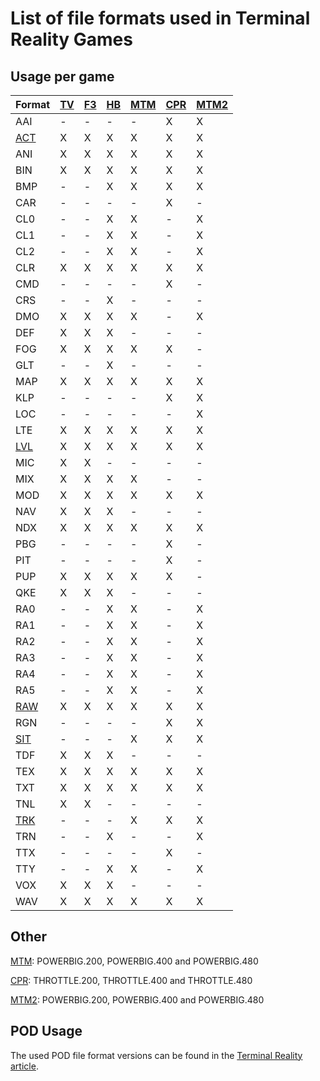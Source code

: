 # List of file formats used in Terminal Reality Games

## Usage per game

| Format | [TV](TerminalVelocity.md) | [F3](Fury3.md) | [HB](Hellbender.md) | [MTM](MTM1.md) | [CPR](CartPrecisionRacing.md) | [MTM2](MTM2.md) |
|-----|---|---|---|---|---|---|
| AAI | - | - | - | - | X | X |
| [ACT](ActFormatReference.md) | X | X | X | X | X | X |
| ANI | X | X | X | X | X | X |
| BIN | X | X | X | X | X | X |
| BMP | - | - | X | X | X | X |
| CAR | - | - | - | - | X | - |
| CL0 | - | - | X | X | - | X |
| CL1 | - | - | X | X | - | X |
| CL2 | - | - | X | X | - | X |
| CLR | X | X | X | X | X | X |
| CMD | - | - | - | - | X | - |
| CRS | - | - | X | - | - | - |
| DMO | X | X | X | X | - | X |
| DEF | X | X | X | - | - | - |
| FOG | X | X | X | X | X | - |
| GLT | - | - | X | - | - | - |
| MAP | X | X | X | X | X | X |
| KLP | - | - | - | - | X | X |
| LOC | - | - | - | - | - | X |
| LTE | X | X | X | X | X | X |
| [LVL](LvlFormatReference.md) | X | X | X | X | X | X |
| MIC | X | X | - | - | - | - |
| MIX | X | X | X | X | - | - |
| MOD | X | X | X | X | X | X |
| NAV | X | X | X | - | - | - |
| NDX | X | X | X | X | X | X |
| PBG | - | - | - | - | X | - |
| PIT | - | - | - | - | X | - |
| PUP | X | X | X | X | X | - |
| QKE | X | X | X | - | - | - |
| RA0 | - | - | X | X | - | X |
| RA1 | - | - | X | X | - | X |
| RA2 | - | - | X | X | - | X |
| RA3 | - | - | X | X | - | X |
| RA4 | - | - | X | X | - | X |
| RA5 | - | - | X | X | - | X |
| [RAW](RawFormatReference.md) | X | X | X | X | X | X |
| RGN| - | - | - | - | X | X |
| [SIT](SitFormatReference.md) | - | - | - | X | X | X |
| TDF | X | X | X | - | - | - |
| TEX | X | X | X | X | X | X |
| TXT | X | X | X | X | X | X |
| TNL | X | X | - | - | - | - |
| [TRK](TrkFormatReference.md) | - | - | - | X | X | X |
| TRN | - | - | X | - | - | X |
| TTX | - | - | - | - | X | - |
| TTY | - | - | X | X | - | X |
| VOX | X | X | X | - | - | - |
| WAV | X | X | X | X | X | X |

## Other

[MTM](MTM1.md): POWERBIG.200, POWERBIG.400 and POWERBIG.480

[CPR](CartPrecisionRacing.md): THROTTLE.200, THROTTLE.400 and THROTTLE.480

[MTM2](MTM2.md): POWERBIG.200, POWERBIG.400 and POWERBIG.480

## POD Usage

The used POD file format versions can be found in the [Terminal Reality article](TerminalReality.md).